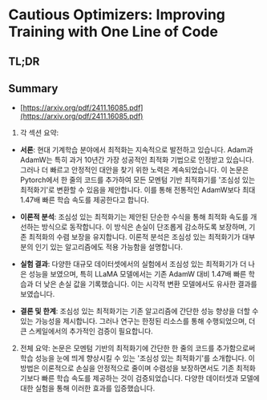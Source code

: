 # Cautious Optimizers: Improving Training with One Line of Code
## TL;DR
## Summary
- [https://arxiv.org/pdf/2411.16085.pdf](https://arxiv.org/pdf/2411.16085.pdf)

1. 각 섹션 요약:

- **서론**: 현대 기계학습 분야에서 최적화는 지속적으로 발전하고 있습니다. Adam과 AdamW는 특히 과거 10년간 가장 성공적인 최적화 기법으로 인정받고 있습니다. 그러나 더 빠르고 안정적인 대안을 찾기 위한 노력은 계속되었습니다. 이 논문은 Pytorch에서 한 줄의 코드를 추가하여 모든 모멘텀 기반 최적화기를 '조심성 있는 최적화기'로 변환할 수 있음을 제안합니다. 이를 통해 전통적인 AdamW보다 최대 1.47배 빠른 학습 속도를 제공한다고 합니다.

- **이론적 분석**: 조심성 있는 최적화기는 제안된 단순한 수식을 통해 최적화 속도를 개선하는 방식으로 동작합니다. 이 방식은 손실이 단조롭게 감소하도록 보장하며, 기존 최적화의 수렴 보장을 유지합니다. 이론적 분석은 조심성 있는 최적화기가 대부분의 인기 있는 알고리즘에도 적용 가능함을 설명합니다.

- **실험 결과**: 다양한 대규모 데이터셋에서의 실험에서 조심성 있는 최적화기가 더 나은 성능을 보였으며, 특히 LLaMA 모델에서는 기존 AdamW 대비 1.47배 빠른 학습과 더 낮은 손실 값을 기록했습니다. 이는 시각적 변환 모델에서도 유사한 결과를 보였습니다.

- **결론 및 한계**: 조심성 있는 최적화기는 기존 알고리즘에 간단한 성능 향상을 더할 수 있는 가능성을 제시합니다. 그러나 연구는 한정된 리소스를 통해 수행되었으며, 더 큰 스케일에서의 추가적인 검증이 필요합니다.

2. 전체 요약:
논문은 모멘텀 기반의 최적화기에 간단한 한 줄의 코드를 추가함으로써 학습 성능을 눈에 띄게 향상시킬 수 있는 '조심성 있는 최적화기'를 소개합니다. 이 방법은 이론적으로 손실을 안정적으로 줄이며 수렴성을 보장하면서도 기존 최적화기보다 빠른 학습 속도를 제공하는 것이 검증되었습니다. 다양한 데이터셋과 모델에 대한 실험을 통해 이러한 효과를 입증했습니다.